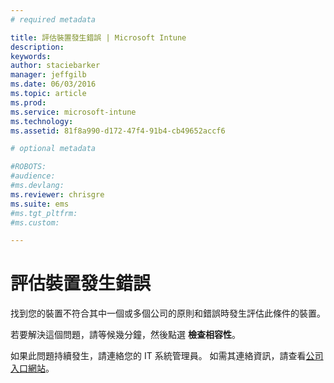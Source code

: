 ```yaml
---
# required metadata

title: 評估裝置發生錯誤 | Microsoft Intune
description:
keywords:
author: staciebarker
manager: jeffgilb
ms.date: 06/03/2016
ms.topic: article
ms.prod:
ms.service: microsoft-intune
ms.technology:
ms.assetid: 81f8a990-d172-47f4-91b4-cb49652accf6

# optional metadata

#ROBOTS:
#audience:
#ms.devlang:
ms.reviewer: chrisgre
ms.suite: ems
#ms.tgt_pltfrm:
#ms.custom:

---
```



# 評估裝置發生錯誤
找到您的裝置不符合其中一個或多個公司的原則和錯誤時發生評估此條件的裝置。

若要解決這個問題，請等候幾分鐘，然後點選 **檢查相容性**。

如果此問題持續發生，請連絡您的 IT 系統管理員。 如需其連絡資訊，請查看[公司入口網站](http://portal.manage.microsoft.com)。



<!--HONumber=Jun16_HO2-->


